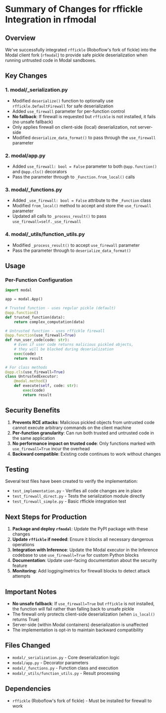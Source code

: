 # Summary of Changes for rffickle Integration in rfmodal

## Overview
We've successfully integrated `rffickle` (Roboflow's fork of fickle) into the Modal client fork (`rfmodal`) to provide safe pickle deserialization when running untrusted code in Modal sandboxes.

## Key Changes

### 1. **modal/_serialization.py**
- Modified `deserialize()` function to optionally use `rffickle.DefaultFirewall` for safe deserialization
- Added `use_firewall` parameter for per-function control
- **No fallback**: If firewall is requested but `rffickle` is not installed, it fails (no unsafe fallback)
- Only applies firewall on client-side (local) deserialization, not server-side
- Modified `deserialize_data_format()` to pass through the `use_firewall` parameter

### 2. **modal/app.py**
- Added `use_firewall: bool = False` parameter to both `@app.function()` and `@app.cls()` decorators
- Pass the parameter through to `_Function.from_local()` calls

### 3. **modal/_functions.py**
- Added `_use_firewall: bool = False` attribute to the `_Function` class
- Modified `from_local()` method to accept and store the `use_firewall` parameter
- Updated all calls to `_process_result()` to pass `use_firewall=self._use_firewall`

### 4. **modal/_utils/function_utils.py**
- Modified `_process_result()` to accept `use_firewall` parameter
- Pass the parameter through to `deserialize_data_format()`

## Usage

### Per-Function Configuration
```python
import modal

app = modal.App()

# Trusted function - uses regular pickle (default)
@app.function()
def trusted_function(data):
    return complex_computation(data)

# Untrusted function - uses rffickle firewall
@app.function(use_firewall=True)
def run_user_code(code: str):
    # Even if user code returns malicious pickled objects,
    # they will be blocked during deserialization
    exec(code)
    return result

# For class methods
@app.cls(use_firewall=True)
class UntrustedExecutor:
    @modal.method()
    def execute(self, code: str):
        exec(code)
        return result
```

## Security Benefits

1. **Prevents RCE attacks**: Malicious pickled objects from untrusted code cannot execute arbitrary commands on the client machine
2. **Per-function granularity**: Can run both trusted and untrusted code in the same application
3. **No performance impact on trusted code**: Only functions marked with `use_firewall=True` incur the overhead
4. **Backward compatible**: Existing code continues to work without changes

## Testing

Several test files have been created to verify the implementation:
- `test_implementation.py` - Verifies all code changes are in place
- `test_firewall_direct.py` - Tests the serialization module directly
- `test_firewall_simple.py` - Basic rffickle integration test

## Next Steps for Production

1. **Package and deploy `rfmodal`**: Update the PyPI package with these changes
2. **Update `rffickle` if needed**: Ensure it blocks all necessary dangerous operations
3. **Integration with Inference**: Update the Modal executor in the Inference codebase to use `use_firewall=True` for custom Python blocks
4. **Documentation**: Update user-facing documentation about the security feature
5. **Monitoring**: Add logging/metrics for firewall blocks to detect attack attempts

## Important Notes

- **No unsafe fallback**: If `use_firewall=True` but `rffickle` is not installed, the function will fail rather than falling back to unsafe pickle
- The firewall only protects client-side deserialization (when `is_local()` returns True)
- Server-side (within Modal containers) deserialization is unaffected
- The implementation is opt-in to maintain backward compatibility

## Files Changed

- `modal/_serialization.py` - Core deserialization logic
- `modal/app.py` - Decorator parameters
- `modal/_functions.py` - Function class and execution
- `modal/_utils/function_utils.py` - Result processing

## Dependencies

- `rffickle` (Roboflow's fork of fickle) - Must be installed for firewall to work
